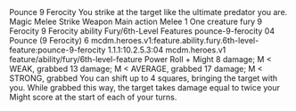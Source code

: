 <ability>
  <name>Pounce</name>
  <cost>9 Ferocity</cost>
  <flavor>You strike at the target like the ultimate predator you are.</flavor>
  <keywords>
    <keyword>Magic</keyword>
    <keyword>Melee</keyword>
    <keyword>Strike</keyword>
    <keyword>Weapon</keyword>
  </keywords>
  <type>Main action</type>
  <distance>Melee 1</distance>
  <target>One creature</target>
  <metadata>
    <class>fury</class>
    <cost>9 Ferocity</cost>
    <cost_amount>9</cost_amount>
    <cost_resource>Ferocity</cost_resource>
    <feature_type>ability</feature_type>
    <file_dpath>Fury/6th-Level Features</file_dpath>
    <item_id>pounce-9-ferocity</item_id>
    <item_index>04</item_index>
    <item_name>Pounce (9 Ferocity)</item_name>
    <level>6</level>
    <scc>mcdm.heroes.v1:feature.ability.fury.6th-level-feature:pounce-9-ferocity</scc>
    <scdc>1.1.1:10.2.5.3:04</scdc>
    <source>mcdm.heroes.v1</source>
    <type>feature/ability/fury/6th-level-feature</type>
  </metadata>
  <effects>
    <effect type="roll">
      <roll>Power Roll + Might</roll>
      <t1>8 damage; M &lt; WEAK, grabbed</t1>
      <t2>13 damage; M &lt; AVERAGE, grabbed</t2>
      <t3>17 damage; M &lt; STRONG, grabbed</t3>
    </effect>
    <effect type="mundane">You can shift up to 4 squares, bringing the target with you. While grabbed this way, the target takes damage equal to twice your Might score at the start of each of your turns.</effect>
  </effects>
</ability>
